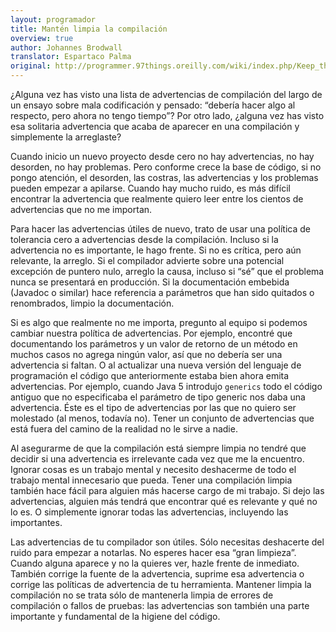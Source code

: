 ```yaml
---
layout: programador
title: Mantén limpia la compilación
overview: true
author: Johannes Brodwall
translator: Espartaco Palma
original: http://programmer.97things.oreilly.com/wiki/index.php/Keep_the_Build_Clean
---
```


¿Alguna vez has visto una lista de advertencias de compilación del largo
de un ensayo sobre mala codificación y pensado: “debería hacer algo al
respecto, pero ahora no tengo tiempo”? Por otro lado, ¿alguna vez has
visto esa solitaria advertencia que acaba de aparecer en una compilación
y simplemente la arreglaste?

Cuando inicio un nuevo proyecto desde cero no hay advertencias, no hay
desorden, no hay problemas. Pero conforme crece la base de código, si no
pongo atención, el desorden, las costras, las advertencias y los
problemas pueden empezar a apilarse. Cuando hay mucho ruido, es más
difícil encontrar la advertencia que realmente quiero leer entre los
cientos de advertencias que no me importan.

Para hacer las advertencias útiles de nuevo, trato de usar una política
de tolerancia cero a advertencias desde la compilación. Incluso si la
advertencia no es importante, le hago frente. Si no es crítica, pero aún
relevante, la arreglo. Si el compilador advierte sobre una potencial
excepción de puntero nulo, arreglo la causa, incluso si “sé” que el
problema nunca se presentará en producción. Si la documentación embebida
(Javadoc o similar) hace referencia a parámetros que han sido quitados o
renombrados, limpio la documentación.

Si es algo que realmente no me importa, pregunto al equipo si podemos
cambiar nuestra política de advertencias. Por ejemplo, encontré que
documentando los parámetros y un valor de retorno de un método en muchos
casos no agrega ningún valor, así que no debería ser una advertencia si
faltan. O al actualizar una nueva versión del lenguaje de programación
el código que anteriormente estaba bien ahora emita advertencias. Por
ejemplo, cuando Java 5 introdujo `generics` todo el código antiguo que
no especificaba el parámetro de tipo generic nos daba una advertencia.
Éste es el tipo de advertencias por las que no quiero ser molestado (al
menos, todavía no). Tener un conjunto de advertencias que está fuera
del camino de la realidad no le sirve a nadie.

Al asegurarme de que la compilación está siempre limpia no tendré que
decidir si una advertencia es irrelevante cada vez que me la encuentro.
Ignorar cosas es un trabajo mental y necesito deshacerme de todo el
trabajo mental innecesario que pueda. Tener una compilación limpia
también hace fácil para alguien más hacerse cargo de mi trabajo. Si dejo
las advertencias, alguien más tendrá que encontrar qué es relevante y
qué no lo es. O simplemente ignorar todas las advertencias, incluyendo
las importantes.

Las advertencias de tu compilador son útiles. Sólo necesitas deshacerte
del ruido para empezar a notarlas. No esperes hacer esa “gran limpieza”.
Cuando alguna aparece y no la quieres ver, hazle frente de inmediato.
También corrige la fuente de la advertencia, suprime esa advertencia o
corrige las políticas de advertencia de tu herramienta. Mantener limpia
la compilación no se trata sólo de mantenerla limpia de errores de
compilación o fallos de pruebas: las advertencias son también una parte
importante y fundamental de la higiene del código.
